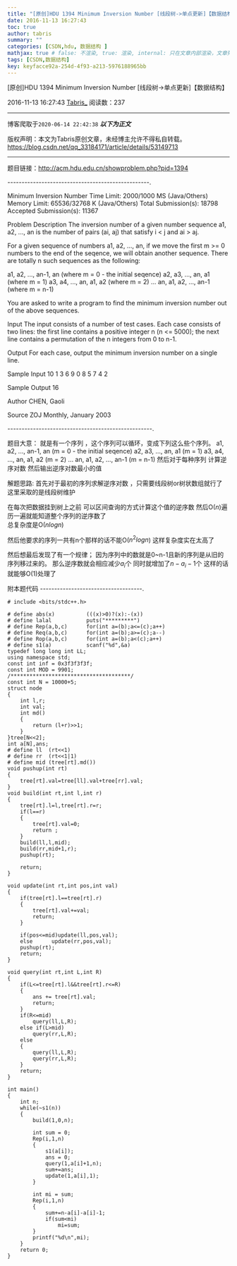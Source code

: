 ```yaml
---
title: "[原创]HDU 1394 Minimum Inversion Number [线段树->单点更新]【数据结构】"
date: 2016-11-13 16:27:43
toc: true
author: tabris
summary: ""
categories: [CSDN,hdu, 数据结构 ]
mathjax: true # false: 不渲染, true: 渲染, internal: 只在文章内部渲染，文章列表中不渲染
tags: [CSDN,数据结构]
key: keyfacce92a-254d-4f93-a213-5976188965bb
---
```


[原创]HDU 1394 Minimum Inversion Number [线段树->单点更新]【数据结构】

2016-11-13 16:27:43  [Tabris_](https://me.csdn.net/qq_33184171) 阅读数：237

---

博客爬取于`2020-06-14 22:42:38`
***以下为正文***

版权声明：本文为Tabris原创文章，未经博主允许不得私自转载。
https://blog.csdn.net/qq_33184171/article/details/53149713

<!-- more -->

---

题目链接：http://acm.hdu.edu.cn/showproblem.php?pid=1394

--------------------------------------------------.
 
Minimum Inversion Number
Time Limit: 2000/1000 MS (Java/Others)    Memory Limit: 65536/32768 K (Java/Others)
Total Submission(s): 18798    Accepted Submission(s): 11367


Problem Description
The inversion number of a given number sequence a1, a2, ..., an is the number of pairs (ai, aj) that satisfy i < j and ai > aj.

For a given sequence of numbers a1, a2, ..., an, if we move the first m >= 0 numbers to the end of the seqence, we will obtain another sequence. There are totally n such sequences as the following:

a1, a2, ..., an-1, an (where m = 0 - the initial seqence)
a2, a3, ..., an, a1 (where m = 1)
a3, a4, ..., an, a1, a2 (where m = 2)
...
an, a1, a2, ..., an-1 (where m = n-1)

You are asked to write a program to find the minimum inversion number out of the above sequences.

 

Input
The input consists of a number of test cases. Each case consists of two lines: the first line contains a positive integer n (n <= 5000); the next line contains a permutation of the n integers from 0 to n-1.

 

Output
For each case, output the minimum inversion number on a single line.

 

Sample Input
10
1 3 6 9 0 8 5 7 4 2
 

Sample Output
16
 

Author
CHEN, Gaoli
 

Source
ZOJ Monthly, January 2003 
 


---------------------------------------------------.

题目大意：
就是有一个序列 ，这个序列可以循环，变成下列这么些个序列。
a1, a2, ..., an-1, an (m = 0 - the initial seqence)
a2, a3, ..., an,     a1 (m = 1)
a3, a4, ..., an, a1, a2 (m = 2)
...
an, a1, a2, ..., an-1 (m = n-1)
然后对于每种序列 计算逆序对数
然后输出逆序对数最小的值


解题思路:
首先对于最初的序列求解逆序对数 ，只需要线段树or树状数组就行了 
这里采取的是线段树维护

在每次把数据挂到树上之前 可以区间查询的方式计算这个值的逆序数 然后O($n$)遍历一遍就能知道整个序列的逆序数了  
总复杂度是O($nlogn$)

然后他要求的序列一共有n个那样的话不能O($n^2logn$) 这样复杂度实在太高了 

然后想最后发现了有一个规律；
因为序列中的数就是0~n-1且新的序列是从旧的序列移过来的。
那么逆序数就会相应减少$a_i$个 同时就增加了$n-a_i-1$个
这样的话就能够O($1$)处理了


附本题代码
------------------------------------.
```
# include <bits/stdc++.h>

# define abs(x)          (((x)>0)?(x):-(x))
# define lalal           puts("*********")
# define Rep(a,b,c)      for(int a=(b);a<=(c);a++)
# define Req(a,b,c)      for(int a=(b);a>=(c);a--)
# define Rop(a,b,c)      for(int a=(b);a<(c);a++)
# define s1(a)           scanf("%d",&a)
typedef long long int LL;
using namespace std;
const int inf = 0x3f3f3f3f;
const int MOD = 9901;
/**************************************/
const int N = 10000+5;
struct node
{
    int l,r;
    int val;
    int md()
    {
        return (l+r)>>1;
    }
}tree[N<<2];
int a[N],ans;
# define ll  (rt<<1)
# define rr  (rt<<1|1)
# define mid (tree[rt].md())
void pushup(int rt)
{
    tree[rt].val=tree[ll].val+tree[rr].val;
}
void build(int rt,int l,int r)
{
    tree[rt].l=l,tree[rt].r=r;
    if(l==r)
    {
        tree[rt].val=0;
        return ;
    }
    build(ll,l,mid);
    build(rr,mid+1,r);
    pushup(rt);

    return;
}

void update(int rt,int pos,int val)
{
    if(tree[rt].l==tree[rt].r)
    {
        tree[rt].val+=val;
        return;
    }

    if(pos<=mid)update(ll,pos,val);
    else      update(rr,pos,val);
    pushup(rt);
    return;
}

void query(int rt,int L,int R)
{
    if(L<=tree[rt].l&&tree[rt].r<=R)
    {
        ans += tree[rt].val;
        return;
    }
    if(R<=mid)
        query(ll,L,R);
    else if(L>mid)
        query(rr,L,R);
    else
    {
        query(ll,L,R);
        query(rr,L,R);
    }
    return;
}

int main()
{
    int n;
    while(~s1(n))
    {
        build(1,0,n);

        int sum = 0;
        Rep(i,1,n)
        {
            s1(a[i]);
            ans = 0;
            query(1,a[i]+1,n);
            sum+=ans;
            update(1,a[i],1);
        }

        int mi = sum;
        Rep(i,1,n)
        {
            sum+=n-a[i]-a[i]-1;
            if(sum<mi)
                mi=sum;
        }
        printf("%d\n",mi);
    }
    return 0;
}

```

